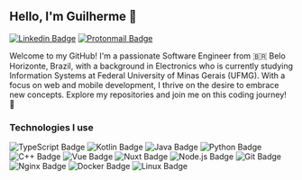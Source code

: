 ## Hello, I'm Guilherme 👋

[![Linkedin Badge](https://img.shields.io/badge/-guilhermenovaisdesouza-blue?style=flat&logo=Linkedin&logoColor=white&link=https://www.linkedin.com/in/guilhermenovaisdesouza/)](https://www.linkedin.com/in/guilhermenovaisdesouza/)
[![Protonmail Badge](https://img.shields.io/badge/guilhermenovaisdesouza@proton.me-8B89CC?style=flat&logo=protonmail&logoColor=white)](mailto:guilhermenovaisdesouza@proton.me)

Welcome to my GitHub! I'm a passionate Software Engineer from 🇧🇷 Belo Horizonte, Brazil, with a background in Electronics who is currently studying Information Systems at Federal University of Minas Gerais (UFMG). With a focus on web and mobile development, I thrive on the desire to embrace new concepts. Explore my repositories and join me on this coding journey! 🚀

### Technologies I use

![TypeScript Badge](https://img.shields.io/badge/-TypeScript-3178C6?style=flat-square&logo=typescript&logoColor=white)
![Kotlin Badge](https://img.shields.io/badge/-Kotlin-0095D5?style=flat-square&logo=kotlin&logoColor=white)
![Java Badge](https://img.shields.io/badge/-JAVA-ED8B00?style=flat-square&logo=java&logoColor=white)
![Python Badge](https://img.shields.io/badge/-Python-3776AB?style=flat-square&logo=python&logoColor=white)
![C++ Badge](https://img.shields.io/badge/-C++-00599C?style=flat-square&logo=c%2B%2B&logoColor=white)
![Vue Badge](https://img.shields.io/badge/-Vue-4FC08D?style=flat-square&logo=vue.js&logoColor=white)
![Nuxt Badge](https://img.shields.io/badge/-Nuxt.js-00C58E?style=flat-square&logo=nuxt.js&logoColor=white)
![Node.js Badge](https://img.shields.io/badge/-Node.js-339933?style=flat-square&logo=node.js&logoColor=white)
![Git Badge](https://img.shields.io/badge/-Git-F05032?style=flat-square&logo=git&logoColor=white)
![Nginx Badge](https://img.shields.io/badge/-Nginx-269539?style=flat-square&logo=nginx&logoColor=white)
![Docker Badge](https://img.shields.io/badge/-Docker-46a2f1?style=flat-square&logo=docker&logoColor=white)
![Linux Badge](https://img.shields.io/badge/-Linux-FCC624?style=flat-square&logo=linux&logoColor=white)
